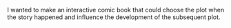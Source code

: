 I wanted to make an interactive comic book that could choose the plot when the story happened and influence the development of the subsequent plot.
